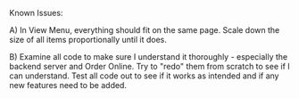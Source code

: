 Known Issues:

A) In View Menu, everything should fit on the same page. Scale down the size of all items proportionally until it does.

B) Examine all code to make sure I understand it thoroughly - especially the backend server and Order Online. Try to "redo" them from scratch to see if I can understand. Test all code out to see if it works as intended and if any new features need to be added.